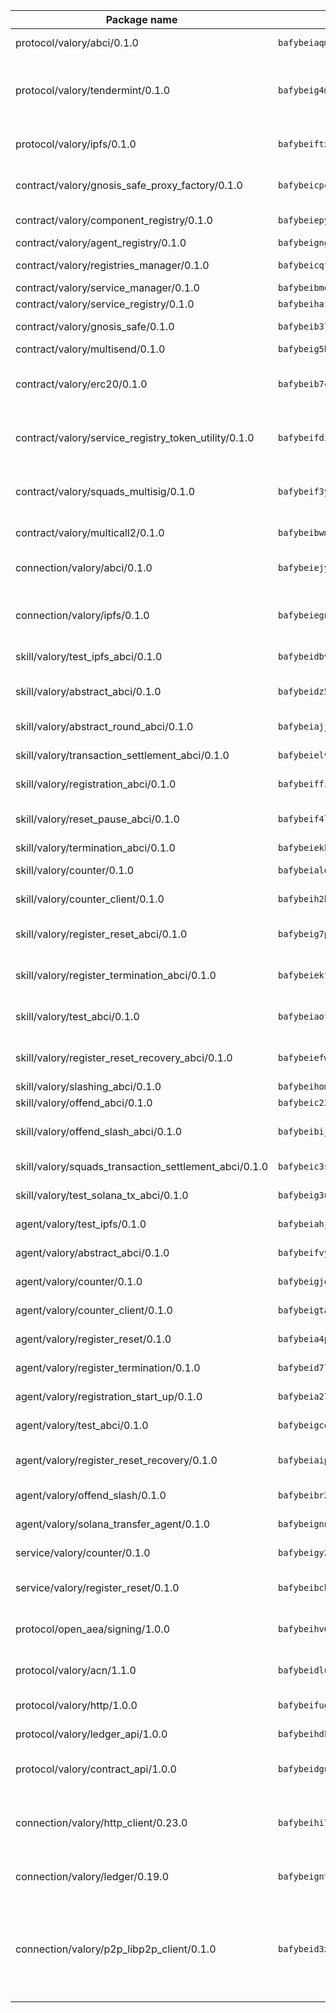 | Package name                                                  | Package hash                                                  | Description                                                                                                                |
| ------------------------------------------------------------- | ------------------------------------------------------------- | -------------------------------------------------------------------------------------------------------------------------- |
| protocol/valory/abci/0.1.0                                    | `bafybeiaqmp7kocbfdboksayeqhkbrynvlfzsx4uy4x6nohywnmaig4an7u` | A protocol for ABCI requests and responses.                                                                                |
| protocol/valory/tendermint/0.1.0                              | `bafybeig4mi3vmlv5zpbjbfuzcgida6j5f2nhrpedxicmrrfjweqc5r7cra` | A protocol for communication between two AEAs to share tendermint configuration details.                                   |
| protocol/valory/ipfs/0.1.0                                    | `bafybeiftxi2qhreewgsc5wevogi7yc5g6hbcbo4uiuaibauhv3nhfcdtvm` | A protocol specification for IPFS requests and responses.                                                                  |
| contract/valory/gnosis_safe_proxy_factory/0.1.0               | `bafybeicpcpyurm7gxir2gnlsgzeirzomkhcbnzr5txk67zdf4mmg737rtu` | Gnosis Safe proxy factory (GnosisSafeProxyFactory) contract                                                                |
| contract/valory/component_registry/0.1.0                      | `bafybeiepywewigowj533f55orx7oys3kk5lgdc247p2267scqfyp4gnqle` | Component registry contract                                                                                                |
| contract/valory/agent_registry/0.1.0                          | `bafybeignghdk7oqvyg722gz66tbuj2vj4vkatguj4b6lf5fqzqxkktcke4` | Agent registry contract                                                                                                    |
| contract/valory/registries_manager/0.1.0                      | `bafybeicqf5y3kj42ow45hjcmnglose5n7bwpm2zl3ufuuevou24ewmgbde` | Registries Manager contract                                                                                                |
| contract/valory/service_manager/0.1.0                         | `bafybeibmqewfh5wnayopneyv4vx35n5k7loavzmcazyevntdoskw7vasom` | Service Manager contract                                                                                                   |
| contract/valory/service_registry/0.1.0                        | `bafybeihafe524ilngwzavkhwz4er56p7nyar26lfm7lrksfiqvvzo3kdcq` | Service Registry contract                                                                                                  |
| contract/valory/gnosis_safe/0.1.0                             | `bafybeib375xmvcplw7ageic2np3hq4yqeijrvd5kl7rrdnyvswats6ngmm` | Gnosis Safe (GnosisSafeL2) contract                                                                                        |
| contract/valory/multisend/0.1.0                               | `bafybeig5byt5urg2d2bsecufxe5ql7f4mezg3mekfleeh32nmuusx66p4y` | MultiSend contract                                                                                                         |
| contract/valory/erc20/0.1.0                                   | `bafybeib7ctk3deleyxayrqvropewefr2muj4kcqe3t3wscak25bjmxnqwe` | The scaffold contract scaffolds a contract to be implemented by the developer.                                             |
| contract/valory/service_registry_token_utility/0.1.0          | `bafybeifdia2y5546tvk6xzxeaqzf2n5n7dutj2hdzbgenxohaqhjtnjqm4` | The scaffold contract scaffolds a contract to be implemented by the developer.                                             |
| contract/valory/squads_multisig/0.1.0                         | `bafybeif3yfw3a3mk4bqlgtnmj3vgajw7p54co57reh4rfunmiifd7s5syu` | The scaffold contract scaffolds a contract to be implemented by the developer.                                             |
| contract/valory/multicall2/0.1.0                              | `bafybeibwmwj4thovk346jgg7s3fmakiqxglhx2ykloz7qdavwde3c4p74m` | The MakerDAO multicall2 contract.                                                                                          |
| connection/valory/abci/0.1.0                                  | `bafybeiejymu4ul62zx6weoibnlsrfprfpjnplhjefz6sr6izgdr4sajlnu` | connection to wrap communication with an ABCI server.                                                                      |
| connection/valory/ipfs/0.1.0                                  | `bafybeiegnapkvkamis47v5ioza2haerrjdzzb23rptpmcydyneas7jc2wm` | A connection responsible for uploading and downloading files from IPFS.                                                    |
| skill/valory/test_ipfs_abci/0.1.0                             | `bafybeidbvt6n2sazz3cyjqxryrdcffnu3vjk3fxpu6smlvcfjrxjpcgema` | IPFS e2e testing application.                                                                                              |
| skill/valory/abstract_abci/0.1.0                              | `bafybeidz54kvxhbdmpruzguuzzq7bjg4pekjb5amqobkxoy4oqknnobopu` | The abci skill provides a template of an ABCI application.                                                                 |
| skill/valory/abstract_round_abci/0.1.0                        | `bafybeiajjzuh6vf23crp55humonknirvv2f4s3dmdlfzch6tc5ow52pcgm` | abstract round-based ABCI application                                                                                      |
| skill/valory/transaction_settlement_abci/0.1.0                | `bafybeielv6eivt2z6nforq43xewl2vmpfwpdu2s2vfogobziljnwsclmlm` | ABCI application for transaction settlement.                                                                               |
| skill/valory/registration_abci/0.1.0                          | `bafybeiffipsowrqrkhjoexem7ern5ob4fabgif7wa6gtlszcoaop2e3oey` | ABCI application for common apps.                                                                                          |
| skill/valory/reset_pause_abci/0.1.0                           | `bafybeif4lgvbzsmzljesxbphycdv52ka7qnihyjrjpfaseclxadcmm6yiq` | ABCI application for resetting and pausing app executions.                                                                 |
| skill/valory/termination_abci/0.1.0                           | `bafybeiekkpo5qef5zaeagm3si6v45qxcojvtjqe4a5ceccvk4q7k3xi3bi` | Termination skill.                                                                                                         |
| skill/valory/counter/0.1.0                                    | `bafybeialdorxwocgjdm5w76axnp7uxsz324exbxblhz5dg4hyqg2muuxae` | The ABCI Counter application example.                                                                                      |
| skill/valory/counter_client/0.1.0                             | `bafybeih2hz7bvltfnlw7cgjrwgjdw3xgejwcnkxry7i6ajcspwcw2hrb3e` | A client for the ABCI counter application.                                                                                 |
| skill/valory/register_reset_abci/0.1.0                        | `bafybeig7pidn6lwlemvsvce36trx67gcpbhvfnspjsf22v372465sbs6ie` | ABCI application for dummy skill that registers and resets                                                                 |
| skill/valory/register_termination_abci/0.1.0                  | `bafybeiekfcqvmckechd4mzcoay4w6zysvr6tl6d2fwllqnvtw2obrv3l6i` | ABCI application for dummy skill that registers and resets                                                                 |
| skill/valory/test_abci/0.1.0                                  | `bafybeiaof6uytyfoscvib3wgymf7fptetsfso2fnwzsnkuxnxiveuecjka` | ABCI application for testing the ABCI connection.                                                                          |
| skill/valory/register_reset_recovery_abci/0.1.0               | `bafybeiefwcxqa26axweimxcikhkeudsaqpt6qbgqw7aj2amojicn4kpdwq` | ABCI application for dummy skill that registers and resets                                                                 |
| skill/valory/slashing_abci/0.1.0                              | `bafybeihomy4zxbddpuddm4ulxrh5bh2tnewo7jvxuxrm7tn5w7rp2wr7ey` | Slashing skill.                                                                                                            |
| skill/valory/offend_abci/0.1.0                                | `bafybeic23x36evdndc7wif7dj6ix4gdq7nxljj5uc2tubes5zxixhckjvu` | Offend ABCI application.                                                                                                   |
| skill/valory/offend_slash_abci/0.1.0                          | `bafybeibij4trfiqn3qz4flhalkwxjghl54puabb7hv7l3tbi4ayjyl3uam` | ABCI application used in order to test the slashing abci                                                                   |
| skill/valory/squads_transaction_settlement_abci/0.1.0         | `bafybeic3slgilshi7i7mznf2xmblyudjzet6djd7wg4vprhruf66zppmje` | ABCI application for transaction settlement.                                                                               |
| skill/valory/test_solana_tx_abci/0.1.0                        | `bafybeig3uggm2q2o5pydn53ni6vss45a5xx3dlf7ezqzysuaiekbmvuivq` | SOLANA e2e testing application.                                                                                            |
| agent/valory/test_ipfs/0.1.0                                  | `bafybeiahjvbxk6e7snaghygeo4p4l66fyrksruajaewzqjogsytxcjxjbi` | Agent for testing the ABCI connection.                                                                                     |
| agent/valory/abstract_abci/0.1.0                              | `bafybeifvy2yhz5525vi4dckzo6wp7xzwsyslmuz7c3wk7g2o7cucha45wu` | The abstract ABCI AEA - for testing purposes only.                                                                         |
| agent/valory/counter/0.1.0                                    | `bafybeigjqax56t6ay7vculxb3ajtwwx4dcwnk6y6wgo5qyn5go3janwyk4` | The ABCI Counter example as an AEA                                                                                         |
| agent/valory/counter_client/0.1.0                             | `bafybeigtaripyr6ek73uibrvqdvx5p6gdfejwghjdkiqzal2cxv6bi4rk4` | The ABCI Counter example as an AEA                                                                                         |
| agent/valory/register_reset/0.1.0                             | `bafybeia4pxlphcvco3ttlv3tytklriwvuwxxxr5m2tdry32yc5vogxtm7u` | Register reset to replicate Tendermint issue.                                                                              |
| agent/valory/register_termination/0.1.0                       | `bafybeid7l7rzqv3p5tjbxv5tbk6sizsvfe2hjorcd4klqrjbs3j5zdnzpq` | Register terminate to test the termination feature.                                                                        |
| agent/valory/registration_start_up/0.1.0                      | `bafybeia27jukbygvhnlzwwdjszks3j3uayq7iedjcw2eg3d4l27skfmwli` | Registration start-up ABCI example.                                                                                        |
| agent/valory/test_abci/0.1.0                                  | `bafybeigcerugxqffvlkdhjmg6whyiguavvkuwkw3fu77toqugjidxgpajq` | Agent for testing the ABCI connection.                                                                                     |
| agent/valory/register_reset_recovery/0.1.0                    | `bafybeiaipn7cybaxkvhemgj67nm4po7liroyccjzpvjxdf6nx7mqzv5l3a` | Agent to showcase hard reset as a recovery mechanism.                                                                      |
| agent/valory/offend_slash/0.1.0                               | `bafybeibr2vuwngeqnul7mcyou7d5hknq6lf5oxmrl636hcu7bpqjurxkay` | Offend and slash to test the slashing feature.                                                                             |
| agent/valory/solana_transfer_agent/0.1.0                      | `bafybeignnwek2aqn6gcfktkzkwmgo3oelzw5coogpea4vaowa2ij3rds2m` | Register terminate to test the termination feature.                                                                        |
| service/valory/counter/0.1.0                                  | `bafybeigy2n275dd53da44mxxq7uysindxp3u7eriv4kd3bkcvc7pq2csam` | A set of agents incrementing a counter                                                                                     |
| service/valory/register_reset/0.1.0                           | `bafybeibchuenquuc6moh6frkejrpny6iydsutyqkogbpfqwxbrdibf7oue` | Test and debug tendermint reset mechanism.                                                                                 |
| protocol/open_aea/signing/1.0.0                               | `bafybeihv62fim3wl2bayavfcg3u5e5cxu3b7brtu4cn5xoxd6lqwachasi` | A protocol for communication between skills and decision maker.                                                            |
| protocol/valory/acn/1.1.0                                     | `bafybeidluaoeakae3exseupaea4i3yvvk5vivyt227xshjlffywwxzcxqe` | The protocol used for envelope delivery on the ACN.                                                                        |
| protocol/valory/http/1.0.0                                    | `bafybeifugzl63kfdmwrxwphrnrhj7bn6iruxieme3a4ntzejf6kmtuwmae` | A protocol for HTTP requests and responses.                                                                                |
| protocol/valory/ledger_api/1.0.0                              | `bafybeihdk6psr4guxmbcrc26jr2cbgzpd5aljkqvpwo64bvaz7tdti2oni` | A protocol for ledger APIs requests and responses.                                                                         |
| protocol/valory/contract_api/1.0.0                            | `bafybeidgu7o5llh26xp3u3ebq3yluull5lupiyeu6iooi2xyymdrgnzq5i` | A protocol for contract APIs requests and responses.                                                                       |
| connection/valory/http_client/0.23.0                          | `bafybeihi772xgzpqeipp3fhmvpct4y6e6tpjp4sogwqrnf3wqspgeilg4u` | The HTTP_client connection that wraps a web-based client connecting to a RESTful API specification.                        |
| connection/valory/ledger/0.19.0                               | `bafybeigntoericenpzvwejqfuc3kqzo2pscs76qoygg5dbj6f4zxusru5e` | A connection to interact with any ledger API and contract API.                                                             |
| connection/valory/p2p_libp2p_client/0.1.0                     | `bafybeid3xg5k2ol5adflqloy75ibgljmol6xsvzvezebsg7oudxeeolz7e` | The libp2p client connection implements a tcp connection to a running libp2p node as a traffic delegate to send/receive envelopes to/from agents in the DHT. |
